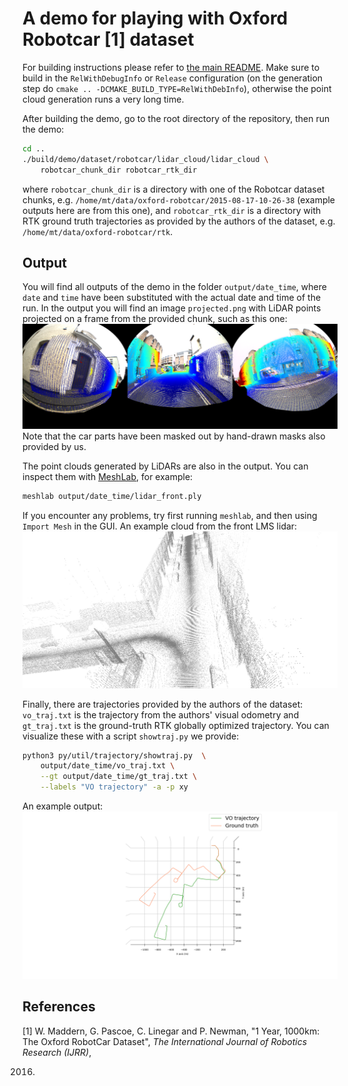 # A demo for playing with Oxford Robotcar [1] dataset

For building instructions please refer to [the main README](../../../../README.md). Make sure to build in
the `RelWithDebugInfo` or `Release` configuration (on the generation step
do `cmake .. -DCMAKE_BUILD_TYPE=RelWithDebInfo`), otherwise the point cloud generation runs a very long time.

After building the demo, go to the root directory of the repository, then run the demo:

```bash
cd ..
./build/demo/dataset/robotcar/lidar_cloud/lidar_cloud \
    robotcar_chunk_dir robotcar_rtk_dir
```

where `robotcar_chunk_dir` is a directory with one of the Robotcar dataset chunks,
e.g. `/home/mt/data/oxford-robotcar/2015-08-17-10-26-38` (example outputs here are from this one),
and `robotcar_rtk_dir` is a directory with RTK ground truth trajectories as provided by the authors of the dataset,
e.g. `/home/mt/data/oxford-robotcar/rtk`.

## Output

You will find all outputs of the demo in the folder `output/date_time`, where `date` and `time` have been substituted
with the actual date and time of the run. In the output you will find an image `projected.png` with LiDAR points
projected on a frame from the provided chunk, such as this one:
![LiDAR projection for Robotcar](media/projected.png)
Note that the car parts have been masked out by hand-drawn masks also provided by us.

The point clouds generated by LiDARs are also in the output. You can inspect them
with [MeshLab](https://www.meshlab.net), for example:

```bash
meshlab output/date_time/lidar_front.ply
```

If you encounter any problems, try first running `meshlab`, and then using `Import Mesh` in the GUI. An example cloud
from the front LMS lidar:
![An example cloud from LMS front](media/cloud.png)

Finally, there are trajectories provided by the authors of the dataset: `vo_traj.txt` is the trajectory from the
authors' visual odometry and `gt_traj.txt` is the ground-truth RTK globally optimized trajectory. You can visualize
these with a script `showtraj.py` we provide:

```bash
python3 py/util/trajectory/showtraj.py  \
    output/date_time/vo_traj.txt \
    --gt output/date_time/gt_traj.txt \
    --labels "VO trajectory" -a -p xy
```

An example output:
![Provided trajectories for Robotcar](media/trajectories.png)

## References

[1] W. Maddern, G. Pascoe, C. Linegar and P. Newman, "1 Year, 1000km: The Oxford RobotCar Dataset", _The International
Journal of Robotics Research (IJRR)_,

2016.
